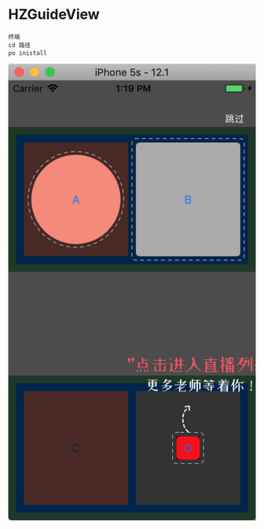 # HZGuideView

```
终端
cd 路径
po inistall

```

<p align="center" >
  <img src="./README/guide.png" alt="HPSlideSegmentView" title="HPSlideSegmentView">
</p>
